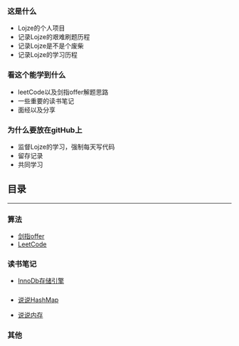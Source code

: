### 这是什么
- Lojze的个人项目
- 记录Lojze的艰难刷题历程
- 记录Lojze是不是个废柴
- 记录Lojze的学习历程

### 看这个能学到什么
- leetCode以及剑指offer解题思路
- 一些重要的读书笔记
- 面经以及分享

### 为什么要放在gitHub上
- 监督Lojze的学习，强制每天写代码
- 留存记录
- 共同学习

## 目录
---

### 算法

- [剑指offer](/algorithm/offer/剑指offer.md)
- [LeetCode](/algorithm/leetcode/)

### 读书笔记

- [InnoDb存储引擎](/book/MySqInnoDb存储引擎.md)

### 

- [说说HashMap]()

- [说说内存]()

### 其他
